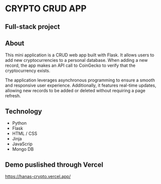 # CRYPTO CRUD APP

## Full-stack project

## About

This mini application is a CRUD web app built with Flask. It allows users to add new cryptocurrencies to a personal database. When adding a new record, the app makes an API call to CoinGecko to verify that the cryptocurrency exists.

The application leverages asynchronous programming to ensure a smooth and responsive user experience. Additionally, it features real-time updates, allowing new records to be added or deleted without requiring a page refresh.

## Technology
* Python
* Flask
* HTML / CSS
* Jinja
* JavaScrip
* Mongo DB

## Demo puslished through Vercel

https://hanas-crypto.vercel.app/